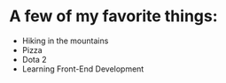 # A few of my favorite things:
- Hiking in the mountains
- Pizza
- Dota 2
- Learning Front-End Development
